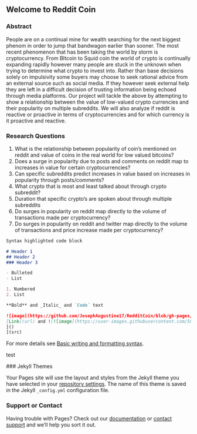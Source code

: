 ## Welcome to Reddit Coin

### Abstract 
People are on a continual mine for wealth searching for the next biggest phenom in order to
jump that bandwagon earlier than sooner. The most recent phenomenon that has been taking
the world by storm is cryptocurrency. From BItcoin to Squid coin the world of crypto is
continually expanding rapidly however many people are stuck in the unknown when trying to
determine what crypto to invest into. Rather than base decisions solely on impulsivity some
buyers may choose to seek rational advice from an external source such as social media. If they
however seek external help they are left in a difficult decision of trusting information being
echoed through media platforms. Our project will tackle the above by attempting to show a
relationship between the value of low-valued crypto currencies and their popularity on multiple
subreddits. We will also analyze if reddit is reactive or proactive in terms of cryptocurrencies and
for which currency is it proactive and reactive.


### Research Questions
1.  What is the relationship between popularity of coin’s mentioned on reddit and value of
coins in the real world for low valued bitcoins?
2.  Does a surge in popularity due to posts and comments on reddit map to increases in
value for certain cryptocurrencies?
3.  Can specific subreddits predict increases in value based on increases in popularity
through posts/comments?
4.  What crypto that is most and least talked about through crypto subreddit?
5.  Duration that specific crypto’s are spoken about through multiple subreddits
6.  Do surges in popularity on reddit map directly to the volume of transactions made per
cryptocurrency?
7.  Do surges in popularity on reddit and twitter map directly to the volume of transactions
and price increase made per cryptocurrency?

```markdown
Syntax highlighted code block

# Header 1
## Header 2
### Header 3

- Bulleted
- List

1. Numbered
2. List

**Bold** and _Italic_ and `Code` text

![image](https://github.com/JosephAugustine17/RedditCoin/blob/gh-pages/Model2AveragePseudoR2.png)
[Link](url) and ![![image](https://user-images.githubusercontent.com/50184583/144765925-438d42c5-1b65-432e-ba42-305da82beb8e.png)
]()
](src)
```

For more details see [Basic writing and formatting syntax](https://docs.github.com/en/github/writing-on-github/getting-started-with-writing-and-formatting-on-github/basic-writing-and-formatting-syntax).

<p>test <p>
### Jekyll Themes

Your Pages site will use the layout and styles from the Jekyll theme you have selected in your [repository settings](https://github.com/JosephAugustine17/RedditCoin/settings/pages). The name of this theme is saved in the Jekyll `_config.yml` configuration file.

### Support or Contact

Having trouble with Pages? Check out our [documentation](https://docs.github.com/categories/github-pages-basics/) or [contact support](https://support.github.com/contact) and we’ll help you sort it out.
